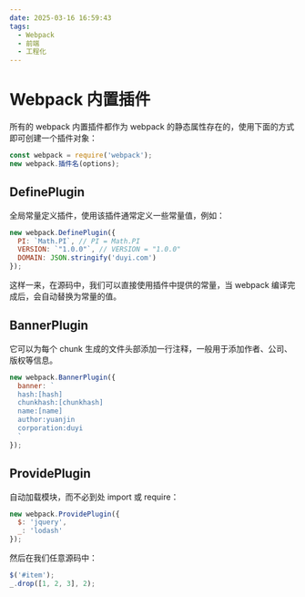 ```yaml
---
date: 2025-03-16 16:59:43
tags:
  - Webpack
  - 前端
  - 工程化
---
```


# Webpack 内置插件

所有的 webpack 内置插件都作为 webpack 的静态属性存在的，使用下面的方式即可创建一个插件对象：

```JavaScript
const webpack = require('webpack');
new webpack.插件名(options);
```

## DefinePlugin

全局常量定义插件，使用该插件通常定义一些常量值，例如：

```JavaScript
new webpack.DefinePlugin({
  PI: `Math.PI`, // PI = Math.PI
  VERSION: `"1.0.0"`, // VERSION = "1.0.0"
  DOMAIN: JSON.stringify('duyi.com')
});
```

这样一来，在源码中，我们可以直接使用插件中提供的常量，当 webpack 编译完成后，会自动替换为常量的值。

## BannerPlugin

它可以为每个 chunk 生成的文件头部添加一行注释，一般用于添加作者、公司、版权等信息。

```JavaScript
new webpack.BannerPlugin({
  banner: `
  hash:[hash]
  chunkhash:[chunkhash]
  name:[name]
  author:yuanjin
  corporation:duyi
  `
});
```

## ProvidePlugin

自动加载模块，而不必到处 import 或 require：

```JavaScript
new webpack.ProvidePlugin({
  $: 'jquery',
  _: 'lodash'
});
```

然后在我们任意源码中：

```JavaScript
$('#item');
_.drop([1, 2, 3], 2);
```
